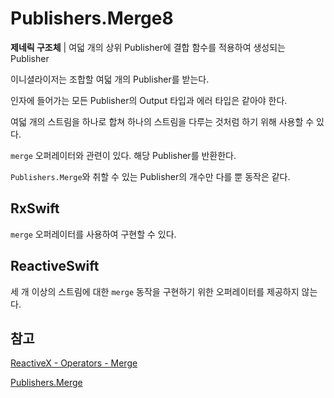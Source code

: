 # Publishers.Merge8

**제네릭 구조체** | 여덟 개의 상위 Publisher에 결합 함수를 적용하여 생성되는 Publisher

이니셜라이저는 조합할 여덟 개의 Publisher를 받는다.

인자에 들어가는 모든 Publisher의 Output 타입과 에러 타입은 같아야 한다.

여덟 개의 스트림을 하나로 합쳐 하나의 스트림을 다루는 것처럼 하기 위해 사용할 수 있다.

`merge` 오퍼레이터와 관련이 있다. 해당 Publisher를 반환한다.

`Publishers.Merge`와 취할 수 있는 Publisher의 개수만 다를 뿐 동작은 같다.

## RxSwift

`merge` 오퍼레이터를 사용하여 구현할 수 있다.

## ReactiveSwift

세 개 이상의 스트림에 대한 `merge` 동작을 구현하기 위한 오퍼레이터를 제공하지 않는다.

## 참고

[ReactiveX - Operators - Merge](http://reactivex.io/documentation/operators/merge.html)

[Publishers.Merge](./Merge.md)